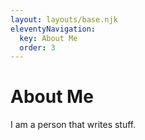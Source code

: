 ```yaml
---
layout: layouts/base.njk
eleventyNavigation:
  key: About Me
  order: 3
---
```

# About Me

I am a person that writes stuff.
